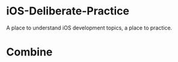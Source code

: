 # iOS-Deliberate-Practice
A place to understand iOS development topics, a place to practice.

# Combine



